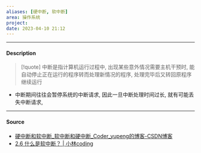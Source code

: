 ```yaml
---
aliases: [硬中断, 软中断]
area: 操作系统
project: 
date: 2023-04-10 21:12
---
```

---
#### Description
> [!quote]
> 中断是指计算机运行过程中, 出现某些意外情况需要主机干预时, 能自动停止正在运行的程序转而处理新情况的程序, 处理完毕后又转回原程序继续运行

- 中断期间往往会暂停系统的中断请求, 因此一旦中断处理时间过长, 就有可能丢失中断请求, 
---
#### Source
- [硬中断和软中断\_软中断和硬中断\_Coder\_yupeng的博客-CSDN博客](https://blog.csdn.net/weixin_43215305/article/details/120027555)
- [2.6 什么是软中断？ | 小林coding](https://xiaolincoding.com/os/1_hardware/soft_interrupt.html)